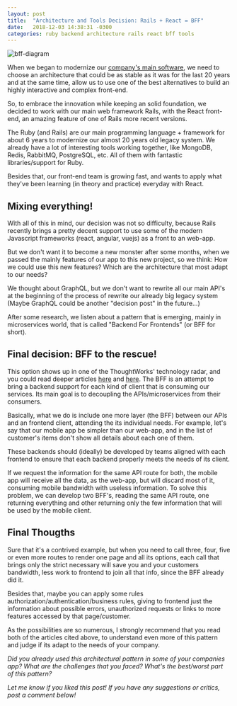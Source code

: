 ```yaml
---
layout: post
title:  "Architecture and Tools Decision: Rails + React = BFF"
date:   2018-12-03 14:38:31 -0300
categories: ruby backend architecture rails react bff tools
---
```


![bff-diagram](https://pbs.twimg.com/media/CV1R95wU4AA4lBs.png)

When we began to modernize our [company's main software](https://epartner.vagas.com.br/_AcessoEmpr.asp?tc=471), we need to choose an architecture that could be as stable as it was for the last 20 years and at the same time, allow us to use one of the best alternatives to build an highly interactive and complex front-end.

So, to embrace the innovation while keeping an solid foundation, we decided to work with our main web framework Rails, with the React  front-end, an amazing feature of one of Rails more recent versions.

The Ruby (and Rails) are our main programming language + framework for about 6 years to modernize our almost 20 years old legacy system. We already have a lot of interesting tools working together, like MongoDB, Redis, RabbitMQ, PostgreSQL, etc. All of them with fantastic libraries/support for Ruby.

Besides that, our front-end team is growing fast, and wants to apply what they've been learning (in theory and practice) everyday with React.

## Mixing everything!

With all of this in mind, our decision was not so difficulty, because Rails recently brings a pretty decent support to use some of the modern Javascript frameworks (react, angular, vuejs) as a front to an web-app.

But we don't want it to become a new monster after some months, when we passed the mainly features of our app to this new project, so we think: How we could use this new features? Which are the architecture that most adapt to our needs?

We thought about GraphQL, but we don't want to rewrite all our main API's at the beginning of the process of rewrite our already big legacy system (Maybe GraphQL could be another "decision post" in the future...)

After some research, we listen about a pattern that is emerging, mainly in microservices world, that is called "Backend For Frontends" (or BFF for short).

## Final decision: BFF to the rescue!

This option shows up in one of the ThoughtWorks' technology radar, and you could read deeper articles [here](https://samnewman.io/patterns/architectural/bff/) and [here](https://nordicapis.com/building-a-backend-for-frontend-shim-for-your-microservices/). The BFF is an attempt to bring a backend support for each kind of client that is consuming our services. Its main goal is to decoupling the APIs/microservices from their consumers.

Basically, what we do is include one more layer (the BFF) between our APIs and an frontend client, attending the its individual needs. For example, let's say that our mobile app be simpler than our web-app, and in the list of customer's items don't show all details about each one of them.

These backends should (ideally) be developed by teams aligned with each frontend to ensure that each backend properly meets the needs of its client.

If we request the information for the same API route for both, the mobile app will receive all the data, as the web-app, but will discard most of it, consuming mobile bandwidth with useless information. To solve this problem, we can develop two BFF's, reading the same API route, one returning everything and other returning only the few information that will be used by the mobile client.

## Final Thougths

Sure that it's a contrived example, but when you need to call three, four, five or even more routes to render one page and all its options, each call that brings only the strict necessary will save you and your customers bandwidth, less work to frontend to join all that info, since the BFF already did it.

Besides that, maybe you can apply some rules authorization/authentication/business rules, giving to frontend just the information about possible errors, unauthorized requests or links to more features accessed by that page/customer.

As the possibilities are so numerous, I strongly recommend that you read both of the articles cited above, to understand even more of this pattern and judge if its adapt to the needs of your company.


_Did you already used this architectural pattern in some of your companies app? What are the challenges that you faced? What's the best/worst part of this pattern?_ 

_Let me know if you liked this post! If you have any suggestions or critics, post a comment below!_
